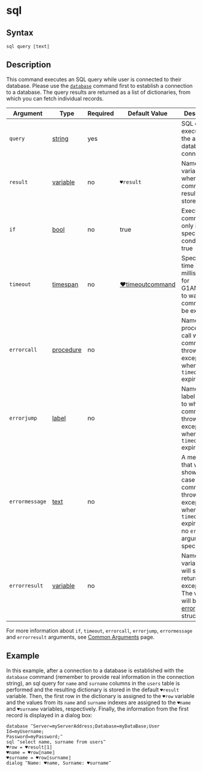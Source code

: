 # sql

## Syntax

```G1ANT
sql query ⟦text⟧
```

## Description

This command executes an SQL query while user is connected to their database. Please use the [`database`](https://manual.g1ant.com/link/G1ANT.Addon.Core-1/G1ANT.Addon.Core/Commands/DatabaseCommand.md) command first to establish a connection to a database. The query results are returned as a list of dictionaries, from which you can fetch individual records.

| Argument | Type | Required | Default Value | Description |
| -------- | ---- | -------- | ------------- | ----------- |
|`query`| [string](https://github.com/G1ANT-Robot/G1ANT.Manual/blob/master/G1ANT-Language/Structures/string.md) | yes | | SQL query to execute on the active database connection |
| `result`       | [variable](https://manual.g1ant.com/link/G1ANT.Language/G1ANT.Language/Structures/VariableStructure.md) | no       | `♥result`                                                   | Name of a variable where the command's result will be stored |
| `if`           | [bool](https://manual.g1ant.com/link/G1ANT.Language/G1ANT.Language/Structures/BooleanStructure.md) | no       | true                                                        | Executes the command only if a specified condition is true   |
| `timeout`      | [timespan](https://manual.g1ant.com/link/G1ANT.Language/G1ANT.Language/Structures/TimeSpanStructure.md) | no       | [♥timeoutcommand](https://manual.g1ant.com/link/G1ANT.Language/G1ANT.Addon.Core/Variables/TimeoutCommandVariable.md) | Specifies time in milliseconds for G1ANT.Robot to wait for the command to be executed |
| `errorcall`    | [procedure](https://manual.g1ant.com/link/G1ANT.Language/G1ANT.Language/Structures/ProcedureStructure.md) | no       |                                                             | Name of a procedure to call when the command throws an exception or when a given `timeout` expires |
| `errorjump`    | [label](https://manual.g1ant.com/link/G1ANT.Language/G1ANT.Language/Structures/LabelStructure.md) | no       |                                                             | Name of the label to jump to when the command throws an exception or when a given `timeout` expires |
| `errormessage` | [text](https://manual.g1ant.com/link/G1ANT.Language/G1ANT.Language/Structures/TextStructure.md) | no       |                                                             | A message that will be shown in case the command throws an exception or when a given `timeout` expires, and no `errorjump` argument is specified |
| `errorresult`  | [variable](https://manual.g1ant.com/link/G1ANT.Language/G1ANT.Language/Structures/VariableStructure.md) | no       |                                                             | Name of a variable that will store the returned exception. The variable will be of [error](https://manual.g1ant.com/link/G1ANT.Language/G1ANT.Language/Structures/ErrorStructure.md) structure  |

For more information about `if`, `timeout`, `errorcall`, `errorjump`, `errormessage` and `errorresult` arguments, see [Common Arguments](https://manual.g1ant.com/link/G1ANT.Manual/appendices/common-arguments.md) page.

## Example

In this example, after a connection to a database is established with the `database` command (remember to provide real information in the connection string), an sql query for `name` and `surname` columns in the `users` table is performed and the resulting dictionary is stored in the default `♥result` variable. Then, the first row in the dictionary is assigned to the `♥row` variable and the values from its `name` and `surname` indexes are assigned to the `♥name` and `♥surname` variables, respectively. Finally, the information from the first record is displayed in a dialog box:

```G1ANT
database ‴Server=myServerAddress;Database=myDataBase;User Id=myUsername;
Password=myPassword;‴
sql ‴select name, surname from users‴
♥row = ♥result⟦1⟧
♥name = ♥row⟦name⟧
♥surname = ♥row⟦surname⟧
dialog ‴Name: ♥name, Surname: ♥surname‴
```
